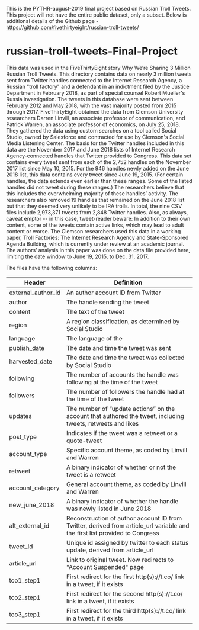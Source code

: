 This is the PYTHR-august-2019 final project based on Russian Troll Tweets. This project will not have the entire public dataset, only a subset. Below is additional details of the Github page - https://github.com/fivethirtyeight/russian-troll-tweets/


# russian-troll-tweets-Final-Project
This data was used in the FiveThirtyEight story Why We’re Sharing 3 Million Russian Troll Tweets.  This directory contains data on nearly 3 million tweets sent from Twitter handles connected to the Internet Research Agency, a Russian "troll factory" and a defendant in an indictment filed by the Justice Department in February 2018, as part of special counsel Robert Mueller's Russia investigation. The tweets in this database were sent between February 2012 and May 2018, with the vast majority posted from 2015 through 2017.  FiveThirtyEight obtained the data from Clemson University researchers Darren Linvill, an associate professor of communication, and Patrick Warren, an associate professor of economics, on July 25, 2018. They gathered the data using custom searches on a tool called Social Studio, owned by Salesforce and contracted for use by Clemson's Social Media Listening Center.  The basis for the Twitter handles included in this data are the November 2017 and June 2018 lists of Internet Research Agency-connected handles that Twitter provided to Congress. This data set contains every tweet sent from each of the 2,752 handles on the November 2017 list since May 10, 2015. For the 946 handles newly added on the June 2018 list, this data contains every tweet since June 19, 2015. (For certain handles, the data extends even earlier than these ranges. Some of the listed handles did not tweet during these ranges.) The researchers believe that this includes the overwhelming majority of these handles’ activity. The researchers also removed 19 handles that remained on the June 2018 list but that they deemed very unlikely to be IRA trolls.  In total, the nine CSV files include 2,973,371 tweets from 2,848 Twitter handles. Also, as always, caveat emptor -- in this case, tweet-reader beware: In addition to their own content, some of the tweets contain active links, which may lead to adult content or worse.  The Clemson researchers used this data in a working paper, Troll Factories: The Internet Research Agency and State-Sponsored Agenda Building, which is currently under review at an academic journal. The authors’ analysis in this paper was done on the data file provided here, limiting the date window to June 19, 2015, to Dec. 31, 2017.

The files have the following columns:

|Header |	Definition |
| ----- | ---------- |
|external_author_id	| An author account ID from Twitter|
|author	|The handle sending the tweet|
|content	|The text of the tweet|
|region	|A region classification, as determined by Social Studio|
|language|	The language of the |
|publish_date	|The date and time the tweet was sent|
|harvested_date|	The date and time the tweet was collected by Social Studio|
|following|	The number of accounts the handle was following at the time of the tweet|
|followers|	The number of followers the handle had at the time of the tweet|
|updates|	The number of “update actions” on the account that authored the tweet, including tweets, retweets and likes|
|post_type|	Indicates if the tweet was a retweet or a quote-tweet|
|account_type	|Specific account theme, as coded by Linvill and Warren|
|retweet|	A binary indicator of whether or not the tweet is a retweet|
|account_category|	General account theme, as coded by Linvill and Warren|
|new_june_2018|	A binary indicator of whether the handle was newly listed in June 2018|
|alt_external_id	|Reconstruction of author account ID from Twitter, derived from article_url variable and the first list provided to Congress|
|tweet_id|	Unique id assigned by twitter to each status update, derived from article_url|
|article_url	|Link to original tweet. Now redirects to "Account Suspended" page|
|tco1_step1	|First redirect for the first http(s)://t.co/ link in a tweet, if it exists|
|tco2_step1	|First redirect for the second http(s)://t.co/ link in a tweet, if it exists|
|tco3_step1	|First redirect for the third http(s)://t.co/ link in a tweet, if it exists|
